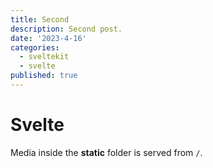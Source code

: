 ```yaml
---
title: Second
description: Second post.
date: '2023-4-16'
categories:
  - sveltekit
  - svelte
published: true
---
```


# Svelte

Media inside the **static** folder is served from `/`.
